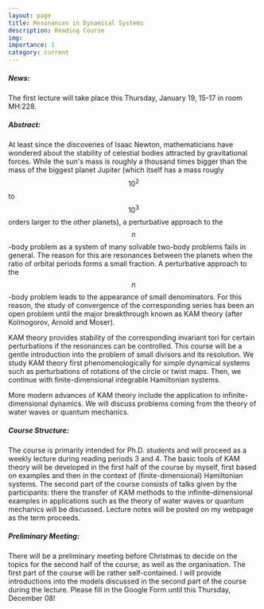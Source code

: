 ```yaml
---
layout: page
title: Resonances in Dynamical Systems
description: Reading Course
img: 
importance: 1
category: current
---
```


<h5 style="color: var(--global-theme-color);"> News:</h5>

The first lecture will take place this Thursday, January 19, 15-17 in room MH:228.

<h5 style="color: --global-theme-color;"> Abstract:</h5>

At least since the discoveries of Isaac Newton, mathematicians have wondered about the stability of celestial bodies attracted by gravitational forces. While the sun's mass is roughly a thousand times bigger than the mass of the biggest planet Jupiter (which itself has a mass rougly $$10^2$$ to $$10^3$$ orders larger to the other planets), a perturbative approach to the $$n$$-body problem as a system of many solvable two-body problems fails in general. The reason for this are  resonances between the planets when the ratio of orbital periods forms a small fraction. A perturbative approach to the $$n$$-body problem leads to the appearance of small denominators. For this reason, the study of convergence of the corresponding series has been an open problem until the major breakthrough known as KAM theory (after Kolmogorov, Arnold and Moser).

KAM theory provides stability of the corresponding invariant tori for certain perturbations if the resonances can be controlled. This course will be a gentle introduction into the problem of small divisors and its resolution. We study KAM theory first phenomenologically for simple dynamical systems such as perturbations of rotations of the circle or twist maps. Then, we continue with finite-dimensional integrable Hamiltonian systems.

More modern advances of KAM theory include the application to infinite-dimensional dynamics. We will discuss problems coming from the theory of water waves or quantum mechanics.

<h5 style="color: --global-theme-color;"> Course Structure:</h5>

The course is primarily intended for Ph.D. students and will proceed as a weekly lecture during reading periods 3 and 4. The basic tools of KAM theory will be developed in the first half of the course by myself, first based on examples and then in the context of (finite-dimensional) Hamiltonian systems. The second part of the course consists of talks given by the participants: there the transfer of KAM methods to the infinite-dimensional examples in applications such as the theory of water waves or quantum mechanics will be discussed. Lecture notes will be posted on my webpage as the term proceeds.

<h5 style="color: --global-theme-color;"> Preliminary Meeting:</h5>


There will be a preliminary meeting before Christmas to decide on the topics for the second half of the course, as well as the organisation. The first part of the course will be rather self-contained. I will provide introductions into the models discussed in the second part of the course during the lecture. Please fill in the Google Form until this Thursday, December 08!